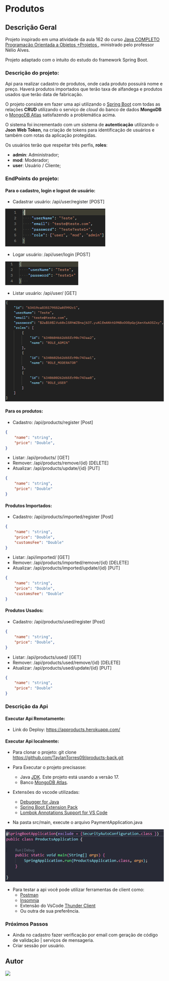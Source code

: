 # Produtos

## Descrição Geral

Projeto inspirado em uma atividade da aula 162 do curso [Java COMPLETO Programação Orientada a Objetos +Projetos
](https://www.udemy.com/course/java-curso-completo/), ministrado pelo professor Nélio Alves.

<p>Projeto adaptado com o intuito do estudo do framework Spring Boot.</p>

### Descrição do projeto:

Api para realizar cadastro de produtos, onde cada  produto possuirá nome e preço. Haverá produtos importados que terão taxa de alfandega e produtos usados que terão data de fabricação.

O projeto consiste em fazer uma api utilizando o [Spring Boot](https://code.visualstudio.com/docs/java/java-spring-boot) com todas as relações **CRUD** utilizando o serviço de *cloud* do banco de dados **MongoDB** o [MongoDB Atlas](https://www.mongodb.com/cloud/atlas/register) satisfazendo a problemática acima.

O sistema foi incrementado com um sistema de **autenticação** utilizando o **Json Web Token**, na criação de tokens para identificação de usuários e também com rotas da aplicação protegidas.

Os usuários terão que respeitar três perfis, **roles**:
- **admin**: Administrador;
- **mod**: Moderador;
- **user**: Usuário / Cliente;

### EndPoints do projeto:
#### Para o cadastro, login e logout de usuário:
- Cadastrar usuário: /api/user/register [POST]

![Body](Img_README/BodyCadastro.png)

- Logar usuário: /api/user/login [POST]

![BodyLogin](Img_README/BodyLogin.png)

- Listar usuário: /api/user/ [GET]

![ListUser](Img_README/ListUser.png)


#### Para os produtos:
- Cadastro: /api/products/register [Post]

``` Json Body
{
    "name": "string",
    "price": "Double",
}
```
- Listar: /api/products/ [GET]
- Remover: /api/products/remove/{id} [DELETE]
- Atualizar: /api/products/update/{id} [PUT]
``` Json Body
{
    "name": "string",
    "price": "Double"
}
```

#### Produtos Importados:

- Cadastro: /api/products/imported/register [Post]

``` Json Body
{
    "name": "string",
    "price": "Double",
    "customsFee": "Double"
}
```
- Listar: /api/imported/ [GET]
- Remover: /api/products/imported/remove/{id} [DELETE]
- Atualizar: /api/products/imported/update/{id} [PUT]
``` Json Body
{
    "name": "string",
    "price": "Double",
    "customsFee": "Double"
}
```
#### Produtos Usados:

- Cadastro: /api/products/used/register [Post]

``` Json Body
{
    "name": "string",
    "price": "Double",
}
```
- Listar: /api/products/used/ [GET]
- Remover: /api/products/used/remove/{id} [DELETE]
- Atualizar: /api/products/used/update/{id} [PUT]
``` Json Body
{
    "name": "string",
    "price": "Double"
}
```

### Descrição da Api
#### Executar Api Remotamente:
- Link do Deploy: https://approducts.herokuapp.com/

#### Executar Api localmente:
- Para clonar o projeto: git clone https://github.com/TaylanTorres09/products-back.git
- Para Executar o projeto precisasse:
    - Java [JDK](https://www.oracle.com/java/technologies/downloads/#java17). Este projeto está usando a versão 17.
    - Banco [MongoDB Atlas](https://www.mongodb.com/cloud/atlas/register).

- Extensões do vscode utilizadas:
    - [Debugger for Java](https://marketplace.visualstudio.com/items?itemName=redhat.java)
    - [Spring Boot Extension Pack](https://marketplace.visualstudio.com/items?itemName=Pivotal.vscode-boot-dev-pack)
    - [Lombok Annotations Support for VS Code](https://marketplace.visualstudio.com/items?itemName=vscjava.vscode-lombok)

- Na pasta src/main, execute o arquivo PaymentApplication.java

![ProductsApplication](Img_README/ProductsApplication.png)

- Para testar a api você pode utilizar ferramentas de client como:
    - [Postman](https://www.postman.com/)
    - [Insomnia](https://insomnia.rest/download)
    - Extensão do VsCode [Thunder Client](https://marketplace.visualstudio.com/items?itemName=rangav.vscode-thunder-client)
    - Ou outra de sua preferência.

### Próximos Passos
- Ainda no cadastro fazer verificação por email com geração de código de validação | serviços de mensageria.
- Criar sessão por usuário.

## Autor
<a href="https://www.linkedin.com/in/taylan-torres" target="_blank"><img src="https://img.shields.io/badge/-LinkedIn-%230077B5?style=for-the-badge&logo=linkedin&logoColor=white" target="_blank"></a> 
